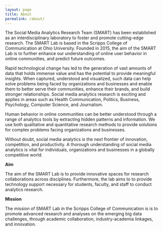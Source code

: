 ```yaml
---
layout: page
title: About
permalink: /about/
---
```



The Social Media Analytics Research Team (SMART) has been established as an interdisciplinary laboratory to foster and promote cutting-edge research. The SMART Lab is based in the Scripps College of Communication at Ohio University. Founded in 2015, the aim of the SMART Lab is to further enhance our understanding of online user behavior in online communities, and predict future outcomes.

Rapid technological change has led to the generation of vast amounts of data that holds immense value and has the potential to provide meaningful insights. When captured, understood and visualized, such data can help solve problems being faced by organizations and businesses and enable them to better serve their communities, enhance their brands, and build stronger relationships. Social media analytics research is exciting and applies in areas such as Health Communication, Politics, Business, Psychology, Computer Science, and Journalism.

Human behavior in online communities can be better understood through a range of analytics tools by extracting hidden patterns and information. We use both qualitative and quantitative research methods to provide solutions for complex problems facing organizations and businesses.

Without doubt, social media analytics is the next frontier of innovation, competition, and productivity. A thorough understanding of social media analytics is vital for individuals, organizations and businesses in a globally competitive world.

**Aim**

The aim of the SMART Lab is to provide innovative spaces for research collaborations across disciplines. Furthermore, the lab aims to to provide technology support necessary for students, faculty, and staff to conduct analytics research.

**Mission**

The mission of SMART Lab in the Scripps College of Communication is is to promote advanced research and analyses on the emerging big data challenges, through academic collaboration, industry-academia linkages, and innovation. ​